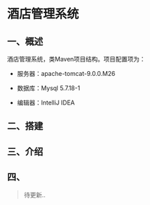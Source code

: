 # 酒店管理系统

## 一、概述

酒店管理系统，类Maven项目结构。项目配置项为：

* 服务器：apache-tomcat-9.0.0.M26

* 数据库：Mysql 5.7.18-1

* 编辑器：IntelliJ IDEA

## 二、搭建

## 三、介绍

## 四、

> 待更新..